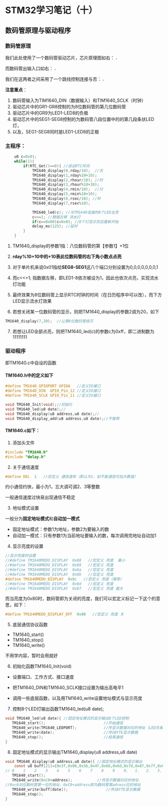 # STM32学习笔记（十）

## 数码管原理与驱动程序

### 数码管原理

我们此处使用了一个数码管驱动芯片，芯片原理图如右：        <img src="F:\电设赛资料\原理图设计Multisim与相关基础\单片机相关\数码管驱动芯片.png" style="zoom:25%;" />

而数码管出输入口如右：                                                                  <img src="F:\电设赛资料\原理图设计Multisim与相关基础\单片机相关\数码管输出口图.png" style="zoom:25%;" />                    

我们在这两者之间采用了一个跳线控制连接与否：          <img src="F:\电设赛资料\原理图设计Multisim与相关基础\单片机相关\数码管跳线.png" style="zoom:25%;" />

**注意重点**：

1. 数码管输入为TIM1640_DIN（数据输入）和TIM1640_SCLK（时钟）
2. 驱动芯片中的GR1-GR8控制的为8位数码管的第几位数码管
3. 驱动芯片中的GR9为LED1-LED8的负极
4. 驱动芯片中的SEG1-SEG8控制的为数码管八段位置中的的第几段条状LED灯，
5. 以及，SEG1-SEG8同时是LED1-LED8的正极



### 主程序：

```c
	u8 c=0x01;
	while(1){
		if(RTC_Get()==0){ //读出RTC时间
			TM1640_display(0,rday/10);	//天
			TM1640_display(1,rday%10+10);
			TM1640_display(2,rhour/10); //时
			TM1640_display(3,rhour%10+10);
			TM1640_display(4,rmin/10);	//分
			TM1640_display(5,rmin%10+10);
			TM1640_display(6,rsec/10); //秒
			TM1640_display(7,rsec%10);

			TM1640_led(c); //与TM1640连接的8个LED全亮
			c<<=1; //数据左移 流水灯
			if(c==0x00)c=0x01; //8个灯显示完后重新开始
			delay_ms(125); //延时
		}
	}
```

1. TM1640_display的参数1指：八位数码管的第【参数1】+1位

2. **rday%10+10中的+10表此位数码管的右下角小数点点亮**
3. 对于单片机来说0x01指给**SEG8-SEG1**这八个端口分别设置为0,0,0,0,0,0,0,1
4. 而c<<=1; 指数据左移，即LED1-8依次被设为1，因此也依次点亮，实现流水灯功能
5. 最终效果为8位数码管上显示RTC时钟的时间（在日历程序中可以改），而下方LED显示流水灯效果
6. 若想关闭某一位数码管的显示，则把TM1640_display的参数2调为20，如下

```c
TM1640_display(7,20);  //让第8位数码管熄灭
```

7. 若想让LED全部点亮，则把TM1640_led(c)的参数c为0xff，即二进制数为11111111



### 驱动程序

即TM1640.c中自设的函数

#### TM1640.h中的定义如下

```c
#define TM1640_GPIOPORT	GPIOA	//定义IO接口
#define TM1640_DIN	GPIO_Pin_12	//定义IO接口
#define TM1640_SCLK	GPIO_Pin_11	//定义IO接口

void TM1640_Init(void);//初始化
void TM1640_led(u8 date);//
void TM1640_display(u8 address,u8 date);//
void TM1640_display_add(u8 address,u8 date);//不推荐
```

#### TM1640.c如下：

1. 添加头文件

```c
#include "TM1640.h"
#include "delay.h"
```

2. 关于通信速度

```c
#define DEL  1   //宏定义 通信速率（默认为1，如不能通信可加大数值）
```

约小通信约快，最小为1，忘大调可调2、3等整数

一般通信速度过快易出现通信不稳定

3. 地址模式设置

一般分为**固定地址模式**和**自动加一模式**

- 固定地址模式：参数1为地址，参数2为要输入的数
- 自动加一模式：只有参数1为当前地址要输入的数，每次调用完地址自动加1

4. 显示亮度的设置

```c
//显示亮度的设置
//#define TM1640MEDO_DISPLAY  0x88   //宏定义 亮度  最小
//#define TM1640MEDO_DISPLAY  0x89   //宏定义 亮度
//#define TM1640MEDO_DISPLAY  0x8a   //宏定义 亮度
//#define TM1640MEDO_DISPLAY  0x8b   //宏定义 亮度
#define TM1640MEDO_DISPLAY  0x8c   //宏定义 亮度（推荐）
//#define TM1640MEDO_DISPLAY  0x8d   //宏定义 亮度
//#define TM1640MEDO_DISPLAY  0x8f   //宏定义 亮度 最大
```

而当亮度为0x80时，数码管即为关闭的亮度，我们可以宏定义标记一下这个的意思，如下：

```c
#define TM1640MEDO_DISPLAY_OFF  0x80   //宏定义 亮度 关
```

5. 底层通信协议函数

- TM1640_start()
- TM1640_stop()
- TM1640_write()

不用学内容，暂时会用就好

6. 初始化函数TM1640_Init(void)

- 设置端口、工作方式、接口速度

- 把TM1640_DIN和TM1640_SCLK接口设置为输出高电平1
- 调用一些底层函数，以及用TM1640_write设置地址模式与显示亮度

7. 控制8个LED灯输出函数TM1640_led(u8 date);

```c
void TM1640_led(u8 date){ //固定地址模式的显示输出8个LED控制
   TM1640_start();                          //开始通信
   TM1640_write(TM1640_LEDPORT);	        //传显示数据对应的地址（LED负极接口地址）
   TM1640_write(date);	                    //传1BYTE显示数据
   TM1640_stop();                           //结束通信
}
```

8. 固定地址模式的显示输出TM1640_display(u8 address,u8 date)

```c
void TM1640_display(u8 address,u8 date){ //固定地址模式的显示输出
 	const u8 buff[21]={0x3f,0x06,0x5b,0x4f,0x66,0x6d,0x7d,0x07,0x7f,0x6f,0xbf,0x86,0xdb,0xcf,0xe6,0xed,0xfd,0x87,0xff,0xef,0x00};//数字0~9及0~9加点显示段码表
// 0    1    2    3    4    5    6    7    8    9    0.   1.   2.   3.   4.   5.   6.  7.     8.   9.   无   
   TM1640_start();
   TM1640_write(0xC0+address);	         //传显示数据对应的地址
//0xc0对应数码管第一位的地址，0xC0+address即为数码管第adress位的地址
   TM1640_write(buff[date]);				 //传1BYTE显示数据
   TM1640_stop();
}
```



